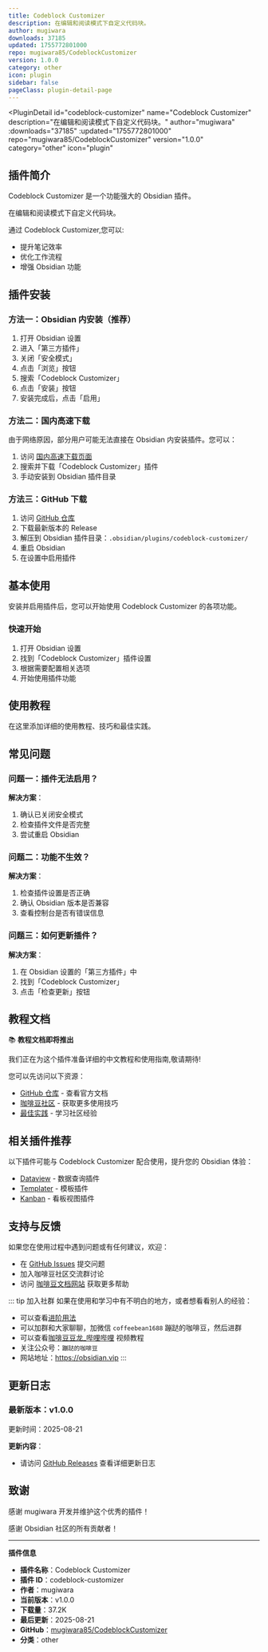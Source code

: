 ```yaml
---
title: Codeblock Customizer
description: 在编辑和阅读模式下自定义代码块。
author: mugiwara
downloads: 37185
updated: 1755772801000
repo: mugiwara85/CodeblockCustomizer
version: 1.0.0
category: other
icon: plugin
sidebar: false
pageClass: plugin-detail-page
---
```


<PluginDetail
  id="codeblock-customizer"
  name="Codeblock Customizer"
  description="在编辑和阅读模式下自定义代码块。"
  author="mugiwara"
  :downloads="37185"
  :updated="1755772801000"
  repo="mugiwara85/CodeblockCustomizer"
  version="1.0.0"
  category="other"
  icon="plugin"
>

<!-- AUTO_GENERATED_START -->
## 插件简介

Codeblock Customizer 是一个功能强大的 Obsidian 插件。

在编辑和阅读模式下自定义代码块。

通过 Codeblock Customizer,您可以:

- 提升笔记效率
- 优化工作流程
- 增强 Obsidian 功能

<!-- AUTO_GENERATED_END -->

<!-- AUTO_GENERATED_START -->
## 插件安装

### 方法一：Obsidian 内安装（推荐）

1. 打开 Obsidian 设置
2. 进入「第三方插件」
3. 关闭「安全模式」
4. 点击「浏览」按钮
5. 搜索「Codeblock Customizer」
6. 点击「安装」按钮
7. 安装完成后，点击「启用」

### 方法二：国内高速下载

由于网络原因，部分用户可能无法直接在 Obsidian 内安装插件。您可以：

1. 访问 [国内高速下载页面](/zh/documentation/obsidian-plugins-download.html)
2. 搜索并下载「Codeblock Customizer」插件
3. 手动安装到 Obsidian 插件目录

### 方法三：GitHub 下载

1. 访问 [GitHub 仓库](https://github.com/mugiwara85/CodeblockCustomizer)
2. 下载最新版本的 Release
3. 解压到 Obsidian 插件目录：`.obsidian/plugins/codeblock-customizer/`
4. 重启 Obsidian
5. 在设置中启用插件

## 基本使用

安装并启用插件后，您可以开始使用 Codeblock Customizer 的各项功能。

### 快速开始

1. 打开 Obsidian 设置
2. 找到「Codeblock Customizer」插件设置
3. 根据需要配置相关选项
4. 开始使用插件功能

<!-- AUTO_GENERATED_END -->

<!-- CUSTOM_CONTENT_START:tutorial -->
## 使用教程

在这里添加详细的使用教程、技巧和最佳实践。

<!-- CUSTOM_CONTENT_END:tutorial -->

<!-- SHARED_CONTENT_START -->
## 常见问题

### 问题一：插件无法启用？

**解决方案**：
1. 确认已关闭安全模式
2. 检查插件文件是否完整
3. 尝试重启 Obsidian

### 问题二：功能不生效？

**解决方案**：
1. 检查插件设置是否正确
2. 确认 Obsidian 版本是否兼容
3. 查看控制台是否有错误信息

### 问题三：如何更新插件？

**解决方案**：
1. 在 Obsidian 设置的「第三方插件」中
2. 找到「Codeblock Customizer」
3. 点击「检查更新」按钮

## 教程文档

📚 **教程文档即将推出**

我们正在为这个插件准备详细的中文教程和使用指南,敬请期待!

您可以先访问以下资源：
- [GitHub 仓库](https://github.com/mugiwara85/CodeblockCustomizer) - 查看官方文档
- [咖啡豆社区](/zh/bases/) - 获取更多使用技巧
- [最佳实践](/zh/best-practices/) - 学习社区经验

## 相关插件推荐

以下插件可能与 Codeblock Customizer 配合使用，提升您的 Obsidian 体验：

- [Dataview](/zh/plugins/dataview.html) - 数据查询插件
- [Templater](/zh/plugins/templater-obsidian.html) - 模板插件
- [Kanban](/zh/plugins/obsidian-kanban.html) - 看板视图插件

## 支持与反馈

如果您在使用过程中遇到问题或有任何建议，欢迎：

- 在 [GitHub Issues](https://github.com/mugiwara85/CodeblockCustomizer/issues) 提交问题
- 加入咖啡豆社区交流群讨论
- 访问 [咖啡豆文档网站](https://obsidian.vip) 获取更多帮助

::: tip 加入社群
如果在使用和学习中有不明白的地方，或者想看看别人的经验：
- 可以查看[进阶用法](/zh/advanced)
- 可以加群和大家聊聊，加微信 `coffeebean1688` 蹦跶的咖啡豆，然后进群
- 可以查看[咖啡豆豆龙_哔哩哔哩](https://space.bilibili.com/618777356) 视频教程
- 关注公众号：`蹦跶的咖啡豆`
- 网站地址：https://obsidian.vip
:::
<!-- SHARED_CONTENT_END -->

<!-- AUTO_GENERATED_START -->
## 更新日志

### 最新版本：v1.0.0

更新时间：2025-08-21

**更新内容**：
- 请访问 [GitHub Releases](https://github.com/mugiwara85/CodeblockCustomizer/releases) 查看详细更新日志

## 致谢

感谢 mugiwara 开发并维护这个优秀的插件！

感谢 Obsidian 社区的所有贡献者！

---

**插件信息**
- **插件名称**：Codeblock Customizer
- **插件 ID**：codeblock-customizer
- **作者**：mugiwara
- **当前版本**：v1.0.0
- **下载量**：37.2K
- **最后更新**：2025-08-21
- **GitHub**：[mugiwara85/CodeblockCustomizer](https://github.com/mugiwara85/CodeblockCustomizer)
- **分类**：other
<!-- AUTO_GENERATED_END -->

</PluginDetail>

